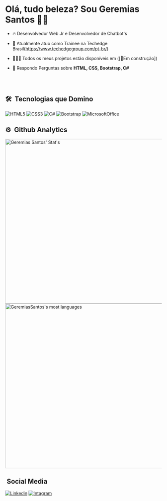 <h1>Olá, tudo beleza? Sou Geremias Santos 👋🏾 </h1>

- 🔥 Desenvolvedor Web Jr e Desenvolvedor de Chatbot's

- 💼 Atualmente atuo como Trainee na Techedge Brasil(https://www.techedgegroup.com/pt-br/)

- 👨🏾‍💻 Todos os meus projetos estão disponíveis em ([🚨Em construção])

- 💬 Respondo Perguntas sobre **HTML, CSS, Bootstrap, C#**

<br> <br>

## 🛠 &nbsp;Tecnologias que Domino 
<p>
<img align="center" alt="HTML5" src="https://img.shields.io/badge/HTML5-E34F26?style=for-the-badge&logo=html5&logoColor=white">

<img align="center" alt="CSS3" src="https://img.shields.io/badge/CSS3-1572B6?style=for-the-badge&logo=css3&logoColor=white">

<img align="center" alt="C#" src="https://img.shields.io/badge/C%23-239120?style=for-the-badge&logo=c-sharp&logoColor=white">

<img align="center" alt="Bootstrap" src="https://img.shields.io/badge/Bootstrap-563D7C?style=for-the-badge&logo=bootstrap&logoColor=white">

<img align="center" alt ="MicrosoftOffice" src="https://img.shields.io/badge/Microsoft_Office-D83B01?style=for-the-badge&logo=microsoft-office&logoColor=white">
</p>

## ⚙ &nbsp;Github Analytics
<p align="left">

<img width="530em" src="https://github-readme-stats.vercel.app/api?username=GereSantos&show_icons=true&theme=synthwave" alt="Geremias Santos' Stat's"/>

<img width="530em"  src="https://github-readme-stats.vercel.app/api/top-langs/?username=GereSantos&layout-compact&theme=tokyonight" alt="GeremiasSantos's most languages"/>

</p>


## &nbsp;Social Media
[![Linkedin](https://img.shields.io/badge/LinkedIn-0077B5?style=for-the-badge&logo=linkedin&logoColor=white)](https://www.linkedin.com/in/geremias-santos-bezerra-579a4b210/)
[![Intagram](https://img.shields.io/badge/Instagram-E4405F?style=for-the-badge&logo=instagram&logoColor=white)](https://www.instagram.com/geremias.santos.dev/)
